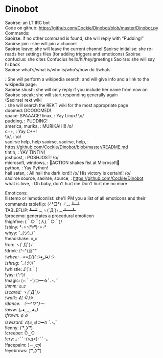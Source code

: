 # Dinobot
Saoirse: an LT IRC bot  
Code on github: https://github.com/Cockie/Dinobot/blob/master/Dinobot.py  
Commands:  
Saoirse: if no other command is found, she will reply with “Pudding!”  
Saoirse join <channel>: she will join a channel  
Saoirse leave: she will leave the current channel 
Saoirse initialise: she re-reads her settings files (for adding triggers and emoticons)
Saoirse confucius: she cites Confucius 
hello/hi/hey/greetings Saoirse: she will say hi back  
Saoirse what’s/what is/who is/who’s/how do I/whats <search term>: She will perform a wikipedia search, and will give info and a link to the wikipedia page.  
Saoirse shush: she will only reply if you include her name from now on  
Saoirse speak: she will start responding generally again  
(Saoirse) rekt wiki <search terms>: she will search the REKT wiki for the most appropriate page  
doomed: DOOOOMED!  
space: SPAAACE! 
linux, : Yay Linux! \o/  
pudding, : PUDDING!  
america, murika, : MURIKAH!!! /o/  
c++, : Yay C++!  
\o/, : \o/  
saoirse help, help saoirse, saoirse, help, : https://github.com/Cockie/Dinobot/blob/master/README.md  
tintin, : YAY TINTIN!  
joshpost, : POSHJOST! \o/  
microsoft, windows, : ACTION shakes fist at Microsoft  
python, : Yay Python!  
hail satan, : All hail the dark lord!! /o/ His victory is certain!! /o/  
saoirse source, saoirse, source, : https://github.com/Cockie/Dinobot  
what is love, : Oh baby, don't hurt me
Don't hurt me no more  
  
Emoticons:  
!listemo or !emoticonlist: she'll PM you a list of all emoticons and their commands
tableflip: (╯°□°）╯︵ ┻━┻   
TABLEFLIP: ┻━┻ ︵ヽ(`Д´)ﾉ︵┻━┻   
!procemo: generates a procedural emoticon  
!highfive: \(＾○＾)人(＾○＾)/  
!shiny: °˖✧◝(⁰▿⁰)◜✧˖°  
whyy: ¯\_(ツ)_/¯  
!headshake: ಠ_ಠ  
!run: ヽ(ﾟДﾟ)ﾉ  
!drink: (^-^)_旦”"  
!whee: ─=≡Σ(((つ◕ل͜◕)つ  
!shrug: ¯\_(ツ)_/¯  
!whistle: ♪(´ε｀)  
!yay: \(^.^)/  
!magic: (∩｀-´)⊃━☆ﾟ.*･｡ﾟ  
!hmm: ಠ_ಠ  
!scared: ヽ(ﾟДﾟ)ﾉ  
!walk: ᕕ( ᐛ )ᕗ  
!dance: （〜^∇^)〜  
!aww: (｡◕‿‿◕｡)  
!frown: ఠ_ఠ  
!swizard: ᕕ(ಠ‸ಠ)⊃━☆ﾟ.*･｡ﾟ  
!lenny: ( ͡° ͜ʖ ͡°)  
!creeper: ʘ‿ʘ  
!cry: ｡･ﾟﾟ･(>д<)･ﾟﾟ･｡  
!facepalm: (－‸ლ)  
!eyebrows: ( ͡° ͜ʖ ͡°)  
